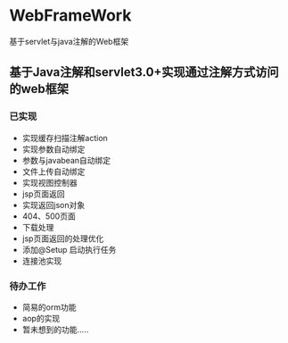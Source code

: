 # WebFrameWork
基于servlet与java注解的Web框架

## 基于Java注解和servlet3.0+实现通过注解方式访问的web框架

### 已实现
- 实现缓存扫描注解action
- 实现参数自动绑定
- 参数与javabean自动绑定
- 文件上传自动绑定
- 实现视图控制器
- jsp页面返回
- 实现返回json对象
- 404、500页面
- 下载处理
- jsp页面返回的处理优化
- 添加@Setup 启动执行任务
- 连接池实现

### 待办工作
- 简易的orm功能
- aop的实现
- 暂未想到的功能.....
